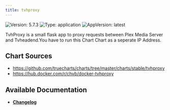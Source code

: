 ```yaml
---
title: tvhproxy
---
```


![Version: 5.7.3](https://img.shields.io/badge/Version-5.7.3-informational?style=flat-square) ![Type: application](https://img.shields.io/badge/Type-application-informational?style=flat-square) ![AppVersion: latest](https://img.shields.io/badge/AppVersion-latest-informational?style=flat-square)

TvhProxy is a small flask app to proxy requests between Plex Media Server and Tvheadend.You have to run this Chart Chart as a seperate IP Address.

## Chart Sources

- https://github.com/truecharts/charts/tree/master/charts/stable/tvhproxy
- https://hub.docker.com/r/chvb/docker-tvhproxy

## Available Documentation

- [**Changelog**](./CHANGELOG.md)
